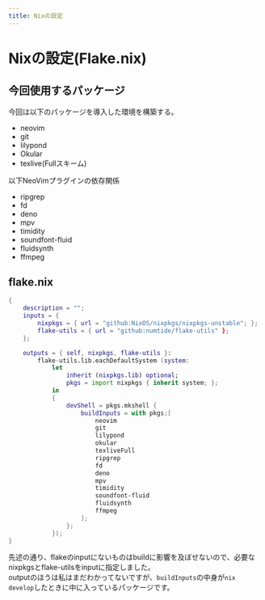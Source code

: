 ```yaml
---
title: Nixの設定
---
```


# Nixの設定(Flake.nix)

## 今回使用するパッケージ

今回は以下のパッケージを導入した環境を構築する。

- neovim
- git
- lilypond
- Okular
- texlive(Fullスキーム)

以下NeoVimプラグインの依存関係

- ripgrep
- fd
- deno
- mpv
- timidity
- soundfont-fluid
- fluidsynth
- ffmpeg

## flake.nix

```nix
{
    description = "";
    inputs = {
        nixpkgs = { url = "github:NixOS/nixpkgs/nixpkgs-unstable"; };
        flake-utils = { url = "github:numtide/flake-utils" };
    };

    outputs = { self, nixpkgs, flake-utils }:
        flake-utils.lib.eachDefaultSystem (system:
            let
                inherit (nixpkgs.lib) optional;
                pkgs = import nixpkgs { inherit system; };
            in 
            {
                devShell = pkgs.mkshell {
                    buildInputs = with pkgs;[
                        neovim
                        git
                        lilypond
                        okular
                        texliveFull
                        ripgrep
                        fd
                        deno
                        mpv
                        timidity
                        soundfont-fluid
                        fluidsynth
                        ffmpeg
                    ];
                };
            });
}
```
先述の通り、flakeのinputにないものはbuildに影響を及ぼせないので、必要なnixpkgsとflake-utilsをinputに指定しました。  
outputのほうは私はまだわかってないですが、`buildInputs`の中身が`nix develop`したときに中に入っているパッケージです。

                
